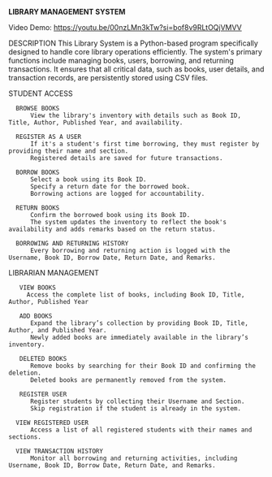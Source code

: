 **LIBRARY MANAGEMENT SYSTEM**


Video Demo:  https://youtu.be/00nzLMn3kTw?si=bof8v9RLtOQjVMVV

DESCRIPTION
This Library System is a Python-based program specifically designed to handle core library operations efficiently. The system's primary functions include managing books, users, borrowing, 
and returning transactions. It ensures that all critical data, such as books, user details, and transaction records, are persistently stored using CSV files.

STUDENT ACCESS

      BROWSE BOOKS
          View the library's inventory with details such as Book ID, Title, Author, Published Year, and availability.
      
      REGISTER AS A USER
          If it's a student's first time borrowing, they must register by providing their name and section.
          Registered details are saved for future transactions.
    
      BORROW BOOKS
          Select a book using its Book ID.
          Specify a return date for the borrowed book.
          Borrowing actions are logged for accountability.
    
      RETURN BOOKS
          Confirm the borrowed book using its Book ID.
          The system updates the inventory to reflect the book's availability and adds remarks based on the return status.
    
      BORROWING AND RETURNING HISTORY
          Every borrowing and returning action is logged with the Username, Book ID, Borrow Date, Return Date, and Remarks.

LIBRARIAN MANAGEMENT

       VIEW BOOKS
         Access the complete list of books, including Book ID, Title, Author, Published Year
   
       ADD BOOKS
          Expand the library’s collection by providing Book ID, Title, Author, and Published Year.
          Newly added books are immediately available in the library’s inventory.
   
       DELETED BOOKS
          Remove books by searching for their Book ID and confirming the deletion.
          Deleted books are permanently removed from the system.
   
       REGISTER USER
          Register students by collecting their Username and Section.
          Skip registration if the student is already in the system.
   
      VIEW REGISTERED USER
          Access a list of all registered students with their names and sections.
   
      VIEW TRANSACTION HISTORY
          Monitor all borrowing and returning activities, including Username, Book ID, Borrow Date, Return Date, and Remarks.
       








      
